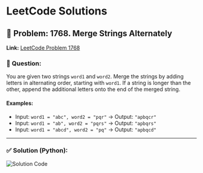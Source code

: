 # LeetCode Solutions

## 🧠 Problem: 1768. Merge Strings Alternately

**Link:** [LeetCode Problem 1768]([https://leetcode.com/problems/merge-strings-alternately/](https://github.com/dipit-69/Leetcode/blob/main/que1.jpg))

### 💬 Question:

You are given two strings `word1` and `word2`. Merge the strings by adding letters in alternating order, starting with `word1`. If a string is longer than the other, append the additional letters onto the end of the merged string.

#### Examples:
- Input: `word1 = "abc", word2 = "pqr"` → Output: `"apbqcr"`
- Input: `word1 = "ab", word2 = "pqrs"` → Output: `"apbqrs"`
- Input: `word1 = "abcd", word2 = "pq"` → Output: `"apbqcd"`

---

### ✅ Solution (Python):

![Solution Code]([images/1768_merge_strings_solution.png](https://github.com/dipit-69/Leetcode/blob/main/sol1.jpg))
